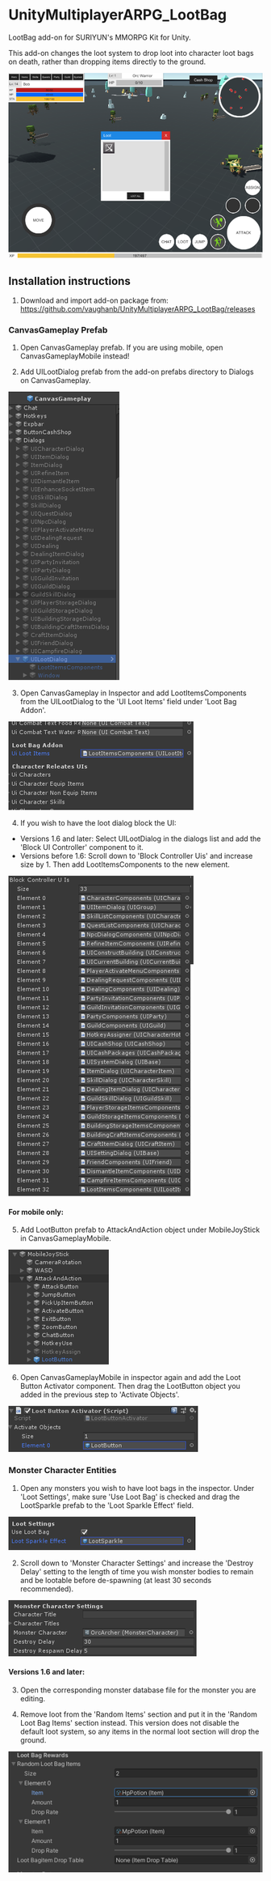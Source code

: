 # UnityMultiplayerARPG_LootBag
LootBag add-on for SURIYUN's MMORPG Kit for Unity.

This add-on changes the loot system to drop loot into character loot bags on death, rather than dropping items directly to the ground.

![](Screenshots/LootBag.png)

## Installation instructions
1. Download and import add-on package from: https://github.com/vaughanb/UnityMultiplayerARPG_LootBag/releases

### CanvasGameplay Prefab
1. Open CanvasGameplay prefab. If you are using mobile, open CanvasGameplayMobile instead!

2. Add UILootDialog prefab from the add-on prefabs directory to Dialogs on CanvasGameplay.

![](Screenshots/CanvasGameplay_Dialogs.png)

3. Open CanvasGameplay in Inspector and add LootItemsComponents from the UILootDialog to the 'UI Loot Items' field under 'Loot Bag Addon'.

![](Screenshots/UILootItems.png)

4. If you wish to have the loot dialog block the UI:
  * Versions 1.6 and later: Select UILootDialog in the dialogs list and add the 'Block UI Controller' component to it.
  * Versions before 1.6: Scroll down to 'Block Controller Uis' and increase size by 1. Then add LootItemsComponents to the new element.

![](Screenshots/BlockControllerUIs.png)

#### For mobile only: 
5. Add LootButton prefab to AttackAndAction object under MobileJoyStick in CanvasGameplayMobile.

![](Screenshots/LootButton.png)

6. Open CanvasGameplayMobile in inspector again and add the Loot Button Activator component. Then drag the LootButton object you added in the previous step to 'Activate Objects'.

![](Screenshots/LootButtonActivator.png)


### Monster Character Entities
1. Open any monsters you wish to have loot bags in the inspector. Under 'Loot Settings', make sure 'Use Loot Bag' is checked and drag the LootSparkle prefab to the 'Loot Sparkle Effect' field.

![](Screenshots/LootSettings.png)

2. Scroll down to 'Monster Character Settings' and increase the 'Destroy Delay' setting to the length of time you wish monster bodies to remain and be lootable before de-spawning (at least 30 seconds recommended).

![](Screenshots/MonsterCharacterSettings.png)

#### Versions 1.6 and later:
3. Open the corresponding monster database file for the monster you are editing.

4. Remove loot from the 'Random Items' section and put it in the 'Random Loot Bag Items' section instead. This version does not disable the default loot system, so any items in the normal loot section will drop the ground.

![](Screenshots/LootBagRewards.png)
